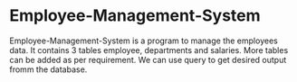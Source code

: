 # Employee-Management-System
Employee-Management-System is a program to manage the employees data. It contains 3 tables employee, departments and salaries. More tables can be added as per requirement. We can use query to get desired output fromm the database. 

